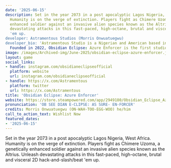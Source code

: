 ```yaml
---
date: '2025-06-15'
description: Set in the year 2073 in a post apocalyptic Lagos Nigeria, West Africa.
  Humanity is on the verge of extinction. Players fight as Chimere Uzoma, a genetically
  enhanced soldier against an invasive alien species known as the Altrius. Unleash
  devastating attacks in this fast-paced, high-octane, brutal and visceral 2D hack-and-slash/beat
  'em up.
developer: Astramentous Studios (Morris Onwuatuegwu)
developer_bio: 'Astramentous Studio is a Nigerian and American based indie studio.
  Founded in 2022, Obsidian Eclipse: Azure Enforcer is the first studio''s game.'
image: /images/Archived-img/June-2025/obsidian-eclipse-azure-enforcer.jpg
layout: game
social_links:
- handle: instagram.com/obsidianeclipseofficial
  platform: website
  url: instagram.com/obsidianeclipseofficial
- handle: https://x.com/Astramentous
  platform: twitter
  url: https://x.com/Astramentous
title: 'Obsidian Eclipse: Azure Enforcer'
website: https://store.steampowered.com/app/2949180/Obsidian_Eclipse_Azure_Enforcer/
pronunciation: 'OB SEE DIAN E-CLIPSE: AS SURE- EN-FORCER'
credits: Morris Onwuatuegwu (ON-WAH-TOO-EGG-WOO) he/him
call_to_action_text: Wishlist Now
featured_dates:
- '2025-06-15'
---
```



Set in the year 2073 in a post apocalyptic Lagos Nigeria, West Africa. Humanity is on the verge of extinction. Players fight as Chimere Uzoma, a genetically enhanced soldier against an invasive alien species known as the Altrius. Unleash devastating attacks in this fast-paced, high-octane, brutal and visceral 2D hack-and-slash/beat 'em up.
